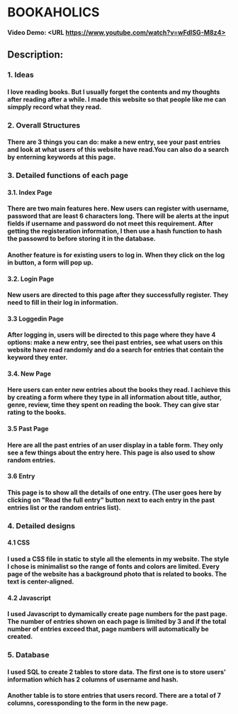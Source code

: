 # BOOKAHOLICS 
#### Video Demo:  <URL https://www.youtube.com/watch?v=wFdISG-M8z4>
## Description:
### 1. Ideas
#### I love reading books. But I usually forget the contents and my thoughts after reading after a while. I made this website so that people like me can simpply record what they read.
### 2. Overall Structures
#### There are 3 things you can do: make a new entry, see your past entries and look at what users of this website have read.You can also do a search by enterning keywords at this page.
### 3. Detailed functions of each page
#### 3.1. Index Page
#### There are two main features here. New users can register with username, password that are least 6 characters long. There will be alerts at the input fields if username and password do not meet this requirement. After getting the registeration information, I then use a hash function to hash the passowrd to before storing it in the database.
#### Another feature is for existing users to log in. When they click on the log in button, a form will pop up.
#### 3.2. Login Page
#### New users are directed to this page after they successfully register. They need to fill in their log in information.
#### 3.3 Loggedin Page
#### After logging in, users will be directed to this page where they have 4 options: make a new entry, see thei past entries, see what users on this website have read randomly and do a search for entries that contain the keyword they enter.
#### 3.4. New Page
#### Here users can enter new entries about the books they read. I achieve this by creating a form where they type in all information about title, author, genre, review, time they spent on reading the book. They can give star rating to the books. 
#### 3.5 Past Page
#### Here are all the past entries of an user display in a table form. They only see a few things about the entry here. This page is also used to show random entries.
#### 3.6 Entry
#### This page is to show all the details of one entry. (The user goes here by clicking on "Read the full entry" button next to each entry in the past entries list or the random entries list).
### 4. Detailed designs
#### 4.1 CSS
#### I used a CSS file in static to style all the elements in my website. The style I chose is minimalist so the range of fonts and colors are limited. Every page of the website has a background photo that is related to books. The text is center-aligned.
#### 4.2 Javascript
#### I used Javascript to dymamically create page numbers for the past page. The number of entries shown on each page is limited by 3 and if the total number of entries exceed that, page numbers will automatically be created.
### 5. Database
#### I used SQL to create 2 tables to store data. The first one is to store users' information which has 2 columns of username and hash. 
#### Another table is to store entries that users record. There are a total of 7 columns, coressponding to the form in the new page. 
